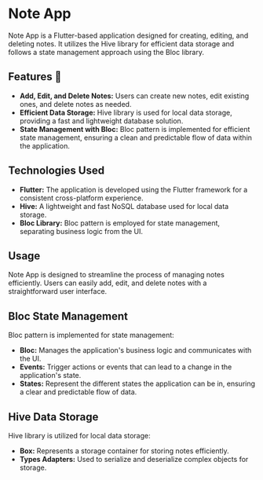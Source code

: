 # Note App

Note App is a Flutter-based application designed for creating, editing, and deleting notes. It utilizes the Hive library for efficient data storage and follows a state management approach using the Bloc library.

## Features 🎯

- **Add, Edit, and Delete Notes:** Users can create new notes, edit existing ones, and delete notes as needed.
- **Efficient Data Storage:** Hive library is used for local data storage, providing a fast and lightweight database solution.
- **State Management with Bloc:** Bloc pattern is implemented for efficient state management, ensuring a clean and predictable flow of data within the application.

## Technologies Used

- **Flutter:** The application is developed using the Flutter framework for a consistent cross-platform experience.
- **Hive:** A lightweight and fast NoSQL database used for local data storage.
- **Bloc Library:** Bloc pattern is employed for state management, separating business logic from the UI.
 
## Usage

Note App is designed to streamline the process of managing notes efficiently. Users can easily add, edit, and delete notes with a straightforward user interface.

## Bloc State Management

Bloc pattern is implemented for state management:

- **Bloc:** Manages the application's business logic and communicates with the UI.
- **Events:** Trigger actions or events that can lead to a change in the application's state.
- **States:** Represent the different states the application can be in, ensuring a clear and predictable flow of data.

## Hive Data Storage

Hive library is utilized for local data storage:

- **Box:** Represents a storage container for storing notes efficiently.
- **Types Adapters:** Used to serialize and deserialize complex objects for storage.

